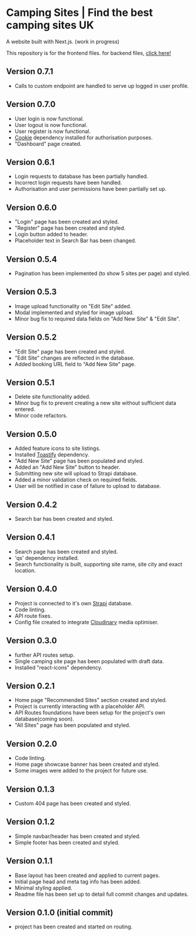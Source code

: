 # Camping Sites | Find the best camping sites UK

A website built with Next.js.
(work in progress)

This repository is for the frontend files. for backend files, [click here!](https://github.com/Norbs89/camping-site-backend)

## Version 0.7.1

- Calls to custom endpoint are handled to serve up logged in user profile.

## Version 0.7.0

- User login is now functional.
- User logout is now functional.
- User register is now functional.
- [Cookie](https://www.npmjs.com/package/cookie) dependency installed for authorisation purposes.
- "Dashboard" page created.

## Version 0.6.1

- Login requests to database has been partially handled.
- Incorrect login requests have been handled.
- Authorisation and user permissions have been partially set up.

## Version 0.6.0

- "Login" page has been created and styled.
- "Register" page has been created and styled.
- Login button added to header.
- Placeholder text in Search Bar has been changed.

## Version 0.5.4

- Pagination has been implemented (to show 5 sites per page) and styled.

## Version 0.5.3

- Image upload functionality on "Edit Site" added.
- Modal implemented and styled for image upload.
- Minor bug fix to required data fields on "Add New Site" & "Edit Site".

## Version 0.5.2

- "Edit Site" page has been created and styled.
- "Edit Site" changes are reflected in the database.
- Added booking URL field to "Add New Site" page.

## Version 0.5.1

- Delete site functionality added.
- Minor bug fix to prevent creating a new site without sufficient data entered.
- Minor code refactors.

## Version 0.5.0

- Added feature icons to site listings.
- Installed [Toastify](https://www.npmjs.com/package/react-toastify) dependency.
- "Add New Site" page has been populated and styled.
- Added an "Add New Site" button to header.
- Submitting new site will upload to Strapi database.
- Added a minor validation check on required fields.
- User will be notified in case of faliure to upload to database.

## Version 0.4.2

- Search bar has been created and styled.

## Version 0.4.1

- Search page has been created and styled.
- 'qs' dependency installed.
- Search functionality is built, supporting site name, site city and exact location.

## Version 0.4.0

- Project is connected to it's own [Strapi](https://strapi.io/) database.
- Code linting.
- API route fixes.
- Config file created to integrate [Cloudinary](https://cloudinary.com/) media optimiser.

## Version 0.3.0

- further API routes setup.
- Single camping site page has been populated with draft data.
- Installed "react-icons" dependency.

## Version 0.2.1

- Home page "Recommended Sites" section created and styled.
- Project is currently interacting with a placeholder API.
- API Routes foundations have been setup for the project's own database(coming soon).
- "All Sites" page has been populated and styled.

## Version 0.2.0

- Code linting.
- Home page showcase banner has been created and styled.
- Some images were added to the project for future use.

## Version 0.1.3

- Custom 404 page has been created and styled.

## Version 0.1.2

- Simple navbar/header has been created and styled.
- Simple footer has been created and styled.

## Version 0.1.1

- Base layout has been created and applied to current pages.
- Initial page head and meta tag info has been added.
- Minimal styling applied.
- Readme file has been set up to detail full commit changes and updates.

## Version 0.1.0 (initial commit)

- project has been created and started on routing.
